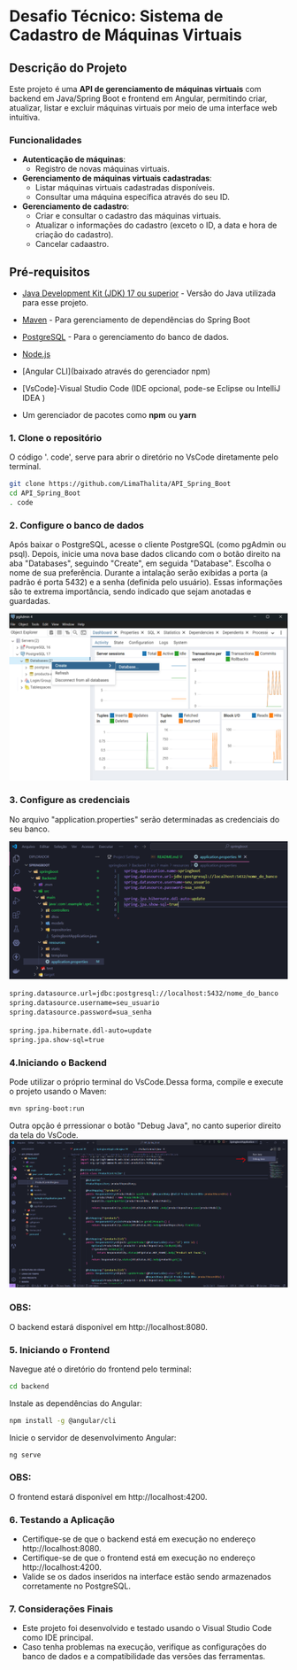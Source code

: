 # Desafio Técnico: Sistema de Cadastro de Máquinas Virtuais

## Descrição do Projeto

Este projeto é uma **API de gerenciamento de máquinas virtuais** com backend em Java/Spring Boot e frontend em Angular, permitindo criar, atualizar, listar e excluir máquinas virtuais por meio de uma interface web intuitiva.

### Funcionalidades

- **Autenticação de máquinas**:
  - Registro de novas máquinas virtuais.
- **Gerenciamento de máquinas virtuais cadastradas**:
  - Listar máquinas virtuais cadastradas disponíveis.
  - Consultar uma máquina específica através do seu ID.
- **Gerenciamento de cadastro**:
  - Criar e consultar o cadastro das máquinas virtuais.
  - Atualizar o informações do cadastro (exceto o ID, a data e hora de criação do cadastro).
  - Cancelar cadaastro.

## Pré-requisitos


- [Java Development Kit (JDK) 17 ou superior](https://www.oracle.com/java/technologies/javase/jdk17-archive-downloads.html) - Versão do Java utilizada para esse projeto.
- [Maven](https://maven.apache.org/download.cgi) - Para gerenciamento de dependências do Spring Boot
- [PostgreSQL](https://www.postgresql.org/download/) - Para o gerenciamento do banco de dados.
- [Node.js](https://nodejs.org/) 
- [Angular CLI](baixado através do gerenciador npm)
- [VsCode]-Visual Studio Code (IDE opcional, pode-se Eclipse ou IntelliJ IDEA )


- Um gerenciador de pacotes como **npm** ou **yarn**


### 1. Clone o repositório

O código '. code', serve para abrir o diretório no VsCode diretamente pelo terminal.

```bash
git clone https://github.com/LimaThalita/API_Spring_Boot
cd API_Spring_Boot
. code
```

### 2. Configure o banco de dados

Após baixar o PostgreSQL, acesse o cliente PostgreSQL (como pgAdmin ou psql). Depois, inicie uma nova base dados clicando com o botão direito na aba "Databases", seguindo "Create", em seguida "Database". Escolha o nome de sua preferência. Durante a intalação serão exibidas a porta (a padrão é porta 5432) e a senha (definida pelo usuário). Essas informações são te extrema importância, sendo indicado que sejam anotadas e guardadas.

![alt text](./image/image.png)

### 3. Configure as credenciais

No arquivo "application.properties" serão determinadas as credenciais do seu banco. 

![](./image/image-1.png)

```bash
spring.datasource.url=jdbc:postgresql://localhost:5432/nome_do_banco
spring.datasource.username=seu_usuario
spring.datasource.password=sua_senha

spring.jpa.hibernate.ddl-auto=update
spring.jpa.show-sql=true
```

### 4.Iniciando o Backend
Pode utilizar o próprio terminal do VsCode.Dessa forma, compile e execute o projeto usando o Maven:
```bash
mvn spring-boot:run
```
Outra opção é prressionar o botão "Debug Java", no canto superior direito da tela do VsCode.
![alt text](./image/image-2.png)

### OBS: 
O backend estará disponível em http://localhost:8080.


### 5. Iniciando o Frontend 

Navegue até o diretório do frontend pelo terminal:

```bash
cd backend
```
Instale as dependências do Angular:

```bash
npm install -g @angular/cli
```
Inicie o servidor de desenvolvimento Angular:
```bash
ng serve
```

### OBS: 
O frontend estará disponível em http://localhost:4200.

### 6. Testando a Aplicação

- Certifique-se de que o backend está em execução no endereço http://localhost:8080.
- Certifique-se de que o frontend está em execução no endereço http://localhost:4200.
- Valide se os dados inseridos na interface estão sendo armazenados corretamente no PostgreSQL.

### 7. Considerações Finais

- Este projeto foi desenvolvido e testado usando o Visual Studio Code como IDE principal.
- Caso tenha problemas na execução, verifique as configurações do banco de dados e a compatibilidade das versões das ferramentas.












